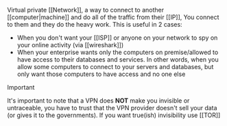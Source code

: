 Virtual private [[Network]], a way to connect to another [[computer|machine]] and do all of the traffic from their [[IP]], You connect to them and they do the heavy work. This is useful in 2 cases:

- When you don't want your [[ISP]] or anyone on your network to spy on your online activity (via [[wireshark]])
- When your enterprise wants only the computers on premise/allowed to have access to their databases and services. In other words, when you allow some computers to connect to your servers and databases, but only want those computers to have access and no one else

> [!important]
> It's important to note that a VPN does **NOT** make you invisible or  untraceable, you have to trust that the VPN provider doesn't sell your data (or gives it to the governments). If you want true(ish) invisibility use [[TOR]] 
